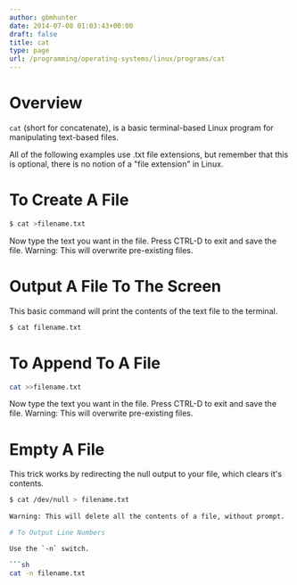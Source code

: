 ```yaml
---
author: gbmhunter
date: 2014-07-08 01:03:43+00:00
draft: false
title: cat
type: page
url: /programming/operating-systems/linux/programs/cat
---
```


# Overview

`cat` (short for concatenate), is a basic terminal-based Linux program for manipulating text-based files.

All of the following examples use .txt file extensions, but remember that this is optional, there is no notion of a "file extension" in Linux.

# To Create A File

```sh    
$ cat >filename.txt
```  

Now type the text you want in the file. Press CTRL-D to exit and save the file. Warning: This will overwrite pre-existing files.

# Output A File To The Screen

This basic command will print the contents of the text file to the terminal.

```sh    
$ cat filename.txt
```  

# To Append To A File

```sh    
cat >>filename.txt
```    

Now type the text you want in the file. Press CTRL-D to exit and save the file. Warning: This will overwrite pre-existing files.

# Empty A File

This trick works by redirecting the null output to your file, which clears it's contents.

```sh    
$ cat /dev/null > filename.txt
    
Warning: This will delete all the contents of a file, without prompt.

# To Output Line Numbers

Use the `-n` switch.

```sh    
cat -n filename.txt
```    
